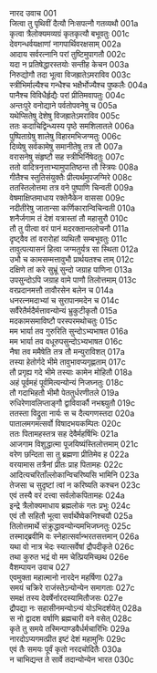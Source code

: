नारद उवाच	001  
जित्वा तु पृथिवीं दैत्यौ निःसपत्नौ गतव्यथौ	001a  
कृत्वा त्रैलोक्यमव्यग्रं कृतकृत्यौ बभूवतुः	001c  
देवगन्धर्वयक्षाणां नागपार्थिवरक्षसाम्	002a  
आदाय सर्वरत्नानि परां तुष्टिमुपागतौ	002c  
यदा न प्रतिषेद्धारस्तयोः सन्तीह केचन	003a  
निरुद्योगौ तदा भूत्वा विजह्रातेऽमराविव	003c  
स्त्रीभिर्माल्यैश्च गन्धैश्च भक्षैर्भोज्यैश्च पुष्कलैः	004a  
पानैश्च विविधैर्हृद्यैः परां प्रीतिमवापतुः	004c  
अन्तःपुरे वनोद्याने पर्वतोपवनेषु च	005a  
यथेप्सितेषु देशेषु विजह्रातेऽमराविव	005c  
ततः कदाचिद्विन्ध्यस्य पृष्ठे समशिलातले	006a  
पुष्पिताग्रेषु शालेषु विहारमभिजग्मतुः	006c  
दिव्येषु सर्वकामेषु समानीतेषु तत्र तौ	007a  
वरासनेषु संहृष्टौ सह स्त्रीभिर्निषेदतुः	007c  
ततो वादित्रनृत्ताभ्यामुपातिष्ठन्त तौ स्त्रियः	008a  
गीतैश्च स्तुतिसंयुक्तैः प्रीत्यर्थमुपजग्मिरे	008c  
ततस्तिलोत्तमा तत्र वने पुष्पाणि चिन्वती	009a  
वेषमाक्षिप्तमाधाय रक्तेनैकेन वाससा	009c  
नदीतीरेषु जातान्सा कर्णिकारान्विचिन्वती	010a  
शनैर्जगाम तं देशं यत्रास्तां तौ महासुरौ	010c  
तौ तु पीत्वा वरं पानं मदरक्तान्तलोचनौ	011a  
दृष्ट्वैव तां वरारोहां व्यथितौ सम्बभूवतुः	011c  
तावुत्पत्यासनं हित्वा जग्मतुर्यत्र सा स्थिता	012a  
उभौ च कामसम्मत्तावुभौ प्रार्थयतश्च ताम्	012c  
दक्षिणे तां करे सुभ्रूं सुन्दो जग्राह पाणिना	013a  
उपसुन्दोऽपि जग्राह वामे पाणौ तिलोत्तमाम्	013c  
वरप्रदानमत्तौ तावौरसेन बलेन च	014a  
धनरत्नमदाभ्यां च सुरापानमदेन च	014c  
सर्वैरेतैर्मदैर्मत्तावन्योन्यं भ्रुकुटीकृतौ	015a  
मदकामसमाविष्टौ परस्परमथोचतुः	015c  
मम भार्या तव गुरुरिति सुन्दोऽभ्यभाषत	016a  
मम भार्या तव वधूरुपसुन्दोऽभ्यभाषत	016c  
नैषा तव ममैषेति तत्र तौ मन्युराविशत्	017a  
तस्या हेतोर्गदे भीमे तावुभावप्यगृह्णताम्	017c  
तौ प्रगृह्य गदे भीमे तस्याः कामेन मोहितौ	018a  
अहं पूर्वमहं पूर्वमित्यन्योन्यं निजघ्नतुः	018c  
तौ गदाभिहतौ भीमौ पेततुर्धरणीतले	019a  
रुधिरेणावलिप्ताङ्गौ द्वाविवार्कौ नभश्च्युतौ	019c  
ततस्ता विद्रुता नार्यः स च दैत्यगणस्तदा	020a  
पातालमगमत्सर्वो विषादभयकम्पितः	020c  
ततः पितामहस्तत्र सह देवैर्महर्षिभिः	021a  
आजगाम विशुद्धात्मा पूजयिष्यंस्तिलोत्तमाम्	021c  
वरेण छन्दिता सा तु ब्रह्मणा प्रीतिमेव ह	022a  
वरयामास तत्रैनां प्रीतः प्राह पितामहः	022c  
आदित्यचरिताँल्लोकान्विचरिष्यसि भामिनि	023a  
तेजसा च सुदृष्टां त्वां न करिष्यति कश्चन	023c  
एवं तस्यै वरं दत्त्वा सर्वलोकपितामहः	024a  
इन्द्रे त्रैलोक्यमाधाय ब्रह्मलोकं गतः प्रभुः	024c  
एवं तौ सहितौ भूत्वा सर्वार्थेष्वेकनिश्चयौ	025a  
तिलोत्तमार्थे संक्रुद्धावन्योन्यमभिजघ्नतुः	025c  
तस्माद्ब्रवीमि वः स्नेहात्सर्वान्भरतसत्तमान्	026a  
यथा वो नात्र भेदः स्यात्सर्वेषां द्रौपदीकृते	026c  
तथा कुरुत भद्रं वो मम चेत्प्रियमिच्छथ	026e  
वैशम्पायन उवाच	027  
एवमुक्ता महात्मानो नारदेन महर्षिणा	027a  
समयं चक्रिरे राजंस्तेऽन्योन्येन समागताः	027c  
समक्षं तस्य देवर्षेर्नारदस्यामितौजसः	027e  
द्रौपद्या नः सहासीनमन्योऽन्यं योऽभिदर्शयेत्	028a  
स नो द्वादश वर्षाणि ब्रह्मचारी वने वसेत्	028c  
कृते तु समये तस्मिन्पाण्डवैर्धर्मचारिभिः	029a  
नारदोऽप्यगमत्प्रीत इष्टं देशं महामुनिः	029c  
एवं तैः समयः पूर्वं कृतो नरदचोदितैः	030a  
न चाभिद्यन्त ते सार्वे तदान्योन्येन भारत	030c  
